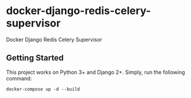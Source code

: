 # docker-django-redis-celery-supervisor

Docker Django Redis Celery Supervisor

## Getting Started
This project works on Python 3+ and Django 2+.
Simply, run the following command:
```
docker-compose up -d --build
```
